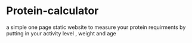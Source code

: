 # Protein-calculator
a simple one page static website to measure your protein requirments by putting in your activity level , weight and age

